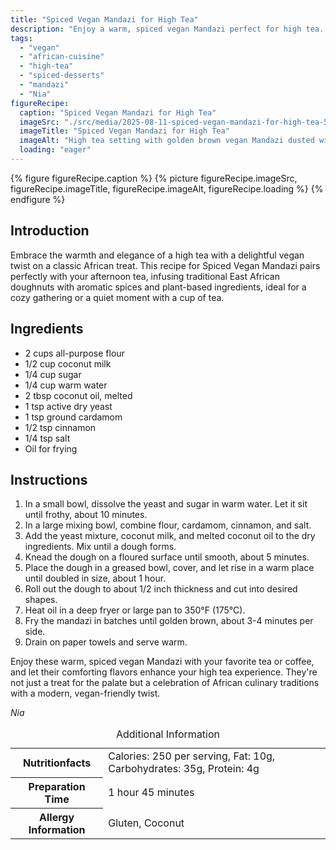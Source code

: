 ```yaml
---
title: "Spiced Vegan Mandazi for High Tea"
description: "Enjoy a warm, spiced vegan Mandazi perfect for high tea. This East African treat combines aromatic spices and vegan ingredients for a delightful tea-time snack."
tags:
  - "vegan"
  - "african-cuisine"
  - "high-tea"
  - "spiced-desserts"
  - "mandazi"
  - "Nia"
figureRecipe: 
  caption: "Spiced Vegan Mandazi for High Tea"
  imageSrc: "./src/media/2025-08-11-spiced-vegan-mandazi-for-high-tea-5876.png"
  imageTitle: "Spiced Vegan Mandazi for High Tea"
  imageAlt: "High tea setting with golden brown vegan Mandazi dusted with cinnamon on a ceramic plate, amber tea in classic teapot, teacup, and minimal decor with bright flowers."
  loading: "eager"
---
```


{% figure figureRecipe.caption %}
{% picture figureRecipe.imageSrc, figureRecipe.imageTitle, figureRecipe.imageAlt, figureRecipe.loading %}
{% endfigure %}

## Introduction

Embrace the warmth and elegance of a high tea with a delightful vegan twist on a classic African treat. This recipe for Spiced Vegan Mandazi pairs perfectly with your afternoon tea, infusing traditional East African doughnuts with aromatic spices and plant-based ingredients, ideal for a cozy gathering or a quiet moment with a cup of tea.

## Ingredients

* 2 cups all-purpose flour
* 1/2 cup coconut milk
* 1/4 cup sugar
* 1/4 cup warm water
* 2 tbsp coconut oil, melted
* 1 tsp active dry yeast
* 1 tsp ground cardamom
* 1/2 tsp cinnamon
* 1/4 tsp salt
* Oil for frying

## Instructions

1. In a small bowl, dissolve the yeast and sugar in warm water. Let it sit until frothy, about 10 minutes.
2. In a large mixing bowl, combine flour, cardamom, cinnamon, and salt.
3. Add the yeast mixture, coconut milk, and melted coconut oil to the dry ingredients. Mix until a dough forms.
4. Knead the dough on a floured surface until smooth, about 5 minutes.
5. Place the dough in a greased bowl, cover, and let rise in a warm place until doubled in size, about 1 hour.
6. Roll out the dough to about 1/2 inch thickness and cut into desired shapes.
7. Heat oil in a deep fryer or large pan to 350°F (175°C).
8. Fry the mandazi in batches until golden brown, about 3-4 minutes per side.
9. Drain on paper towels and serve warm.

Enjoy these warm, spiced vegan Mandazi with your favorite tea or coffee, and let their comforting flavors enhance your high tea experience. They're not just a treat for the palate but a celebration of African culinary traditions with a modern, vegan-friendly twist.

*Nia*

<table><caption class='sr-only'>Additional Information</caption><tr><th>Nutritionfacts</th><td>Calories: 250 per serving, Fat: 10g, Carbohydrates: 35g, Protein: 4g&nbsp;</td></tr><tr><th>Preparation Time</th><td>1 hour 45 minutes&nbsp;</td></tr><tr><th>Allergy Information</th><td>Gluten, Coconut&nbsp;</td></tr></table>

